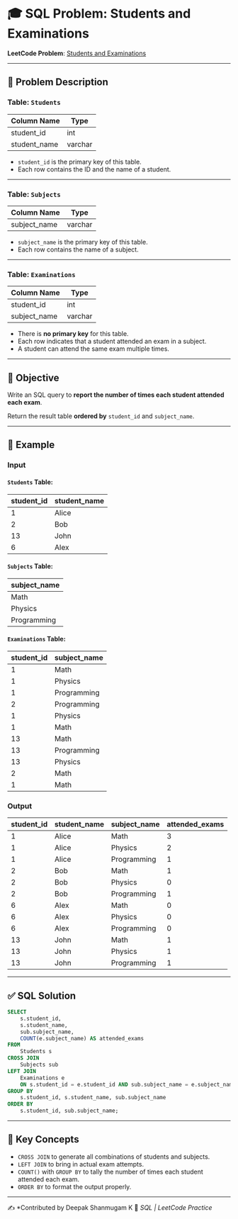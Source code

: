 # 🎓 SQL Problem: Students and Examinations

**LeetCode Problem**: [Students and Examinations](https://leetcode.com/problems/students-and-examinations/)

---

## 📄 Problem Description

### Table: `Students`

| Column Name | Type    |
|-------------|---------|
| student_id  | int     |
| student_name| varchar |

- `student_id` is the primary key of this table.
- Each row contains the ID and the name of a student.

---

### Table: `Subjects`

| Column Name | Type    |
|-------------|---------|
| subject_name| varchar |

- `subject_name` is the primary key of this table.
- Each row contains the name of a subject.

---

### Table: `Examinations`

| Column Name  | Type    |
|--------------|---------|
| student_id   | int     |
| subject_name | varchar |

- There is **no primary key** for this table.
- Each row indicates that a student attended an exam in a subject.
- A student can attend the same exam multiple times.

---

## 🎯 Objective

Write an SQL query to **report the number of times each student attended each exam**.

Return the result table **ordered by** `student_id` and `subject_name`.

---

## 🧪 Example

### Input

#### `Students` Table:

| student_id | student_name |
|------------|--------------|
| 1          | Alice        |
| 2          | Bob          |
| 13         | John         |
| 6          | Alex         |

#### `Subjects` Table:

| subject_name |
|--------------|
| Math         |
| Physics      |
| Programming  |

#### `Examinations` Table:

| student_id | subject_name |
|------------|--------------|
| 1          | Math         |
| 1          | Physics      |
| 1          | Programming  |
| 2          | Programming  |
| 1          | Physics      |
| 1          | Math         |
| 13         | Math         |
| 13         | Programming  |
| 13         | Physics      |
| 2          | Math         |
| 1          | Math         |

### Output

| student_id | student_name | subject_name | attended_exams |
|------------|--------------|--------------|----------------|
| 1          | Alice        | Math         | 3              |
| 1          | Alice        | Physics      | 2              |
| 1          | Alice        | Programming  | 1              |
| 2          | Bob          | Math         | 1              |
| 2          | Bob          | Physics      | 0              |
| 2          | Bob          | Programming  | 1              |
| 6          | Alex         | Math         | 0              |
| 6          | Alex         | Physics      | 0              |
| 6          | Alex         | Programming  | 0              |
| 13         | John         | Math         | 1              |
| 13         | John         | Physics      | 1              |
| 13         | John         | Programming  | 1              |

---

## ✅ SQL Solution

```sql
SELECT 
    s.student_id,
    s.student_name,
    sub.subject_name,
    COUNT(e.subject_name) AS attended_exams
FROM 
    Students s
CROSS JOIN 
    Subjects sub
LEFT JOIN 
    Examinations e 
    ON s.student_id = e.student_id AND sub.subject_name = e.subject_name
GROUP BY 
    s.student_id, s.student_name, sub.subject_name
ORDER BY 
    s.student_id, sub.subject_name;
```

---

## 🧠 Key Concepts

- `CROSS JOIN` to generate all combinations of students and subjects.
- `LEFT JOIN` to bring in actual exam attempts.
- `COUNT()` with `GROUP BY` to tally the number of times each student attended each exam.
- `ORDER BY` to format the output properly.

---

✍️ *Contributed by Deepak Shanmugam K 
📘 *SQL | LeetCode Practice*
